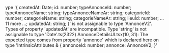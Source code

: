 ype '{ createdAt: Date; id: number; typeAnnonceId: number; typeAnnonceName: string; typeAnnonceNameAr: string; categorieId: number; categorieName: string; categorieNameAr: string; lieuId: number; ... 11 more ...; updatedAt: string; }' 
is not assignable to type 'AnnonceV2'.
  Types of property 'updatedAt' are incompatible.
    Type 'string' is not assignable to type 'Date'.ts(2322)
AnnonceDetailsUI.tsx(10, 31): The expected type comes from property 'annonce' which is declared here on type 'IntrinsicAttributes & { annonceId: number; annonce: AnnonceV2; }'